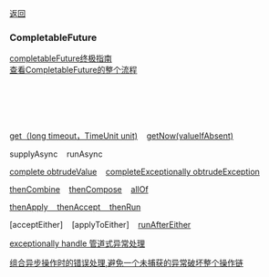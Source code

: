 [返回](/java/doc/multithread)

### CompletableFuture

[completableFuture终极指南](https://www.jianshu.com/p/744856fc098f)<br>
[查看CompletableFuture的整个流程](https://cloud.tencent.com/developer/article/2378608)

<br><br><br><br>



[get（long timeout，TimeUnit unit)](get-with-timeout)  &nbsp;&nbsp;  [getNow(valueIfAbsent)](get-now)

supplyAsync &nbsp;&nbsp; runAsync<br>

[complete obtrudeValue](complete)  &nbsp;&nbsp;  [completeExceptionally obtrudeException](complete-exceptionally)<br>

[thenCombine](then-combine) &nbsp;&nbsp; [thenCompose](then-compose)  &nbsp;&nbsp;  [allOf](all-of)<br>

[thenApply &nbsp;&nbsp;   thenAccept &nbsp;&nbsp;   thenRun](then-apply-then-accept-then-run)<br>

[acceptEither] &nbsp;&nbsp;  [applyToEither]  &nbsp;&nbsp;   [runAfterEither](fun-after-either)

[exceptionally handle 管道式异常处理](exceptionally)<br>

[组合异步操作时的错误处理,避免一个未捕获的异常破坏整个操作链](ctl-exception-when-compose-job)